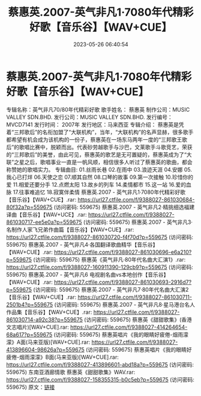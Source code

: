 ﻿---
title: 蔡惠英.2007-英气非凡1·7080年代精彩好歌【音乐谷】【WAV+CUE】
date: 2023-05-26 06:40:54
categories: WAV车载音乐、镜像
tags: 华语中文
---
# 蔡惠英.2007-英气非凡1·7080年代精彩好歌【音乐谷】【WAV+CUE】

专辑名称：英气非凡70/80年代精彩好歌
歌手姓名： 蔡惠英
制作公司：MUSIC VALLEY SDN.BHD.
发行公司：MUSIC VALLEY SDN.BHD.
发行编号： MVCD7141
发行时间： 2007年
发行地区：马来西亚
专辑介绍：
蔡惠英是凭着“三邦歌后”的名衔加盟了“大联机构”，当年，“大联机构”的名声显赫，很多歌手都希望有机会成为该机构的一份子，蔡惠英在一场东马两年一度的“三邦歌王歌后”的歌唱比赛中，脱颖而出。代表砂劳越歌手与沙巴，文莱歌手斗歌竞艺，荣获的“三邦歌后”的美誉，由此可见，蔡惠英的歌艺是无可置疑的，蔡惠英成为了“大联”之星之后，歌唱事业一直是一帆风顺，相信很多人听过了蔡惠英的歌曲，都会称赞她的歌唱实力。
专辑曲目:
01.丝雨长巷
02.在雨中
03.浪迹天涯
04.安娜
05.我心已打烊
06.天使之恋
07.顺其自然
08.口琴的故事
09.第一次接触
10.珍惜你的爱
11.相爱还要分手
12.点燃太阳
13.故乡的列车
14.柔情都市
15.这一站
16.爱的血脉
17.往事难追忆
18.寂寞伴柔情
蔡惠英.2007 - 英气非凡1·7080年代精彩好歌【音乐谷】【WAV+CUE】.rar: https://url27.ctfile.com/f/9388027-861030684-80f32a?p=559675
(访问密码: 559675)
蔡惠英.2007 - 英气非凡2·精挑细选福建译曲【音乐谷】【WAV+UCE】.rar: https://url27.ctfile.com/f/9388027-861030717-ee5e0a?p=559675
(访问密码: 559675)
蔡惠英.2007 - 英气非凡3·名制作人家飞兄弟作曲篇【音乐谷】【WAV+CUE】.rar: https://url27.ctfile.com/f/9388027-861030720-f4f70d?p=559675
(访问密码: 559675)
蔡惠英.2007 - 英气非凡4·各国翻译歌曲精华【音乐谷】【WAV+CUE】.rar: https://url27.ctfile.com/f/9388027-861030696-e6a210?p=559675
(访问密码: 559675)
蔡惠英《英气非凡·80年代名曲大汇演1》.rar: https://url27.ctfile.com/f/9388027-160911390-129cb9?p=559675
(访问密码: 559675)
蔡惠英.2007 - 英气非凡6 电视剧名曲vs本地创作【音乐谷】【WAV+CUE】.rar: https://url27.ctfile.com/f/9388027-861030693-2916d7?p=559675
(访问密码: 559675)
蔡惠英.2007 - 英气非凡7·80年代名曲大汇演2【音乐谷】【WAV+CUE】.rar: https://url27.ctfile.com/f/9388027-861030711-2501b4?p=559675
(访问密码: 559675)
蔡惠英.2007 - 英气非凡8·星马港台名人作品集【音乐谷】【WAV+CUE】.rar: https://url27.ctfile.com/f/9388027-861030714-a92c38?p=559675
(访问密码: 559675)
蔡惠英《甜甜歌集》(香港文志唱片)[WAV+CUE].rar: https://url27.ctfile.com/f/9388027-414264654-68a617?p=559675
(访问密码: 559675)
蔡惠英唱片《我的眼睛好疲倦-烟雨濛濛》A面(马来亚版)[WAV+CUE].rar: https://url27.ctfile.com/f/9388027-413896604-98626a?p=559675
(访问密码: 559675)
蔡惠英唱片《我的眼睛好疲倦-烟雨濛濛》B面(马来亚版)[WAV+CUE].rar: https://url27.ctfile.com/f/9388027-413896601-abd18a?p=559675
(访问密码: 559675)
东南亚酒廊情歌 蔡惠英《甜甜歌集》WAV.rar: https://url27.ctfile.com/f/9388027-158355315-b0c5eb?p=559675
(访问密码: 559675)
原文：[链接](https://blog.sina.com.cn/s/blog_1647c7e760103121j.html)